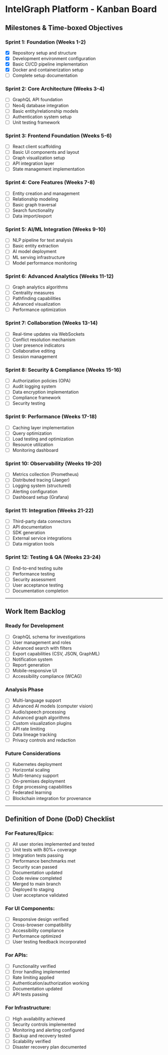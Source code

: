 # IntelGraph Platform - Kanban Board

## Milestones & Time-boxed Objectives

### Sprint 1: Foundation (Weeks 1-2)

- [x] Repository setup and structure
- [x] Development environment configuration
- [x] Basic CI/CD pipeline implementation
- [x] Docker and containerization setup
- [ ] Complete setup documentation

### Sprint 2: Core Architecture (Weeks 3-4)

- [ ] GraphQL API foundation
- [ ] Neo4j database integration
- [ ] Basic entity/relationship models
- [ ] Authentication system setup
- [ ] Unit testing framework

### Sprint 3: Frontend Foundation (Weeks 5-6)

- [ ] React client scaffolding
- [ ] Basic UI components and layout
- [ ] Graph visualization setup
- [ ] API integration layer
- [ ] State management implementation

### Sprint 4: Core Features (Weeks 7-8)

- [ ] Entity creation and management
- [ ] Relationship modeling
- [ ] Basic graph traversal
- [ ] Search functionality
- [ ] Data import/export

### Sprint 5: AI/ML Integration (Weeks 9-10)

- [ ] NLP pipeline for text analysis
- [ ] Basic entity extraction
- [ ] AI model deployment
- [ ] ML serving infrastructure
- [ ] Model performance monitoring

### Sprint 6: Advanced Analytics (Weeks 11-12)

- [ ] Graph analytics algorithms
- [ ] Centrality measures
- [ ] Pathfinding capabilities
- [ ] Advanced visualization
- [ ] Performance optimization

### Sprint 7: Collaboration (Weeks 13-14)

- [ ] Real-time updates via WebSockets
- [ ] Conflict resolution mechanism
- [ ] User presence indicators
- [ ] Collaborative editing
- [ ] Session management

### Sprint 8: Security & Compliance (Weeks 15-16)

- [ ] Authorization policies (OPA)
- [ ] Audit logging system
- [ ] Data encryption implementation
- [ ] Compliance framework
- [ ] Security testing

### Sprint 9: Performance (Weeks 17-18)

- [ ] Caching layer implementation
- [ ] Query optimization
- [ ] Load testing and optimization
- [ ] Resource utilization
- [ ] Monitoring dashboard

### Sprint 10: Observability (Weeks 19-20)

- [ ] Metrics collection (Prometheus)
- [ ] Distributed tracing (Jaeger)
- [ ] Logging system (structured)
- [ ] Alerting configuration
- [ ] Dashboard setup (Grafana)

### Sprint 11: Integration (Weeks 21-22)

- [ ] Third-party data connectors
- [ ] API documentation
- [ ] SDK generation
- [ ] External service integrations
- [ ] Data migration tools

### Sprint 12: Testing & QA (Weeks 23-24)

- [ ] End-to-end testing suite
- [ ] Performance testing
- [ ] Security assessment
- [ ] User acceptance testing
- [ ] Documentation completion

---

## Work Item Backlog

### Ready for Development

- [ ] GraphQL schema for investigations
- [ ] User management and roles
- [ ] Advanced search with filters
- [ ] Export capabilities (CSV, JSON, GraphML)
- [ ] Notification system
- [ ] Report generation
- [ ] Mobile-responsive UI
- [ ] Accessibility compliance (WCAG)

### Analysis Phase

- [ ] Multi-language support
- [ ] Advanced AI models (computer vision)
- [ ] Audio/speech processing
- [ ] Advanced graph algorithms
- [ ] Custom visualization plugins
- [ ] API rate limiting
- [ ] Data lineage tracking
- [ ] Privacy controls and redaction

### Future Considerations

- [ ] Kubernetes deployment
- [ ] Horizontal scaling
- [ ] Multi-tenancy support
- [ ] On-premises deployment
- [ ] Edge processing capabilities
- [ ] Federated learning
- [ ] Blockchain integration for provenance

---

## Definition of Done (DoD) Checklist

### For Features/Epics:

- [ ] All user stories implemented and tested
- [ ] Unit tests with 80%+ coverage
- [ ] Integration tests passing
- [ ] Performance benchmarks met
- [ ] Security scan passed
- [ ] Documentation updated
- [ ] Code review completed
- [ ] Merged to main branch
- [ ] Deployed to staging
- [ ] User acceptance validated

### For UI Components:

- [ ] Responsive design verified
- [ ] Cross-browser compatibility
- [ ] Accessibility compliance
- [ ] Performance optimized
- [ ] User testing feedback incorporated

### For APIs:

- [ ] Functionality verified
- [ ] Error handling implemented
- [ ] Rate limiting applied
- [ ] Authentication/authorization working
- [ ] Documentation updated
- [ ] API tests passing

### For Infrastructure:

- [ ] High availability achieved
- [ ] Security controls implemented
- [ ] Monitoring and alerting configured
- [ ] Backup and recovery tested
- [ ] Scalability verified
- [ ] Disaster recovery plan documented
